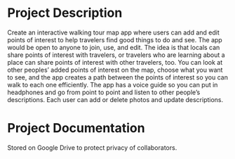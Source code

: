 # Project Description
Create an interactive walking tour map app where users can add and edit points of interest to help travelers find good things to do and see. The app would be open to anyone to join, use, and edit. The idea is that locals can share points of interest with travelers, or travelers who are learning about a place can share points of interest with other travelers, too. You can look at other peoples’ added points of interest on the map, choose what you want to see, and the app creates a path between the points of interest so you can walk to each one efficiently. The app has a voice guide so you can put in headphones and go from point to point and listen to other people’s descriptions. Each user can add or delete photos and update descriptions.

# Project Documentation
Stored on Google Drive to protect privacy of collaborators. 